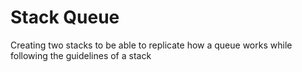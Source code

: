 # Stack Queue
 Creating two stacks to be able to replicate how a queue works while following the guidelines of a stack
